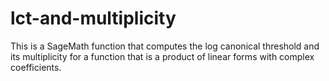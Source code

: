 # lct-and-multiplicity
This is a SageMath function that computes the log canonical threshold and its multiplicity for a function that is a product of linear forms with complex coefficients.

